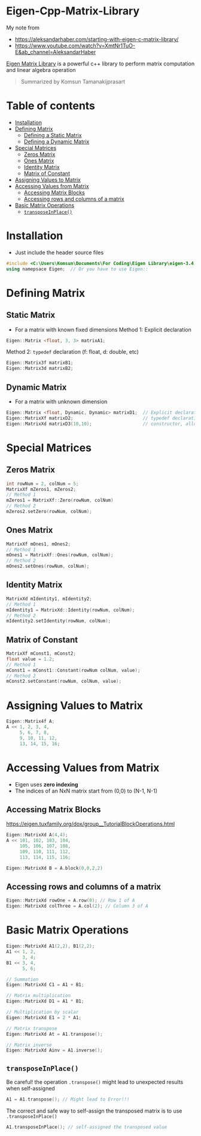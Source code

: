# Eigen-Cpp-Matrix-Library
My note from 

- https://aleksandarhaber.com/starting-with-eigen-c-matrix-library/
- https://www.youtube.com/watch?v=XmtNr1TuO-E&ab_channel=AleksandarHaber

[Eigen Matrix Library](http://eigen.tuxfamily.org/index.php?title=Main_Page) is a powerful c++ library to perform matrix computation and linear algebra operation

> Summarized by Komsun Tamanakijprasart

Table of contents
=================

<!--ts-->
  * [Installation](#installation)
  * [Defining Matrix](#defining-matrix)
      * [Defining a Static Matrix](#static-matrix)
      * [Defining a Dynamic Matrix](#dynamic-matrix)
  * [Special Matrices](#special-matrices)
      * [Zeros Matrix](#zeros-matrix)
      * [Ones Matrix](#ones-matrix)
      * [Identity Matrix](#identity-matrix)
      * [Matrix of Constant](#matrix-of-constant)
  * [Assigning Values to Matrix](#assigning-values-to-matrix)
  * [Accessing Values from Matrix](#accessing-values-from-matrix)
      * [Accessing Matrix Blocks](#accessing-matrix-blocks) 
      * [Accessing rows and columns of a matrix](#accessing-rows-and-columns-of-a-matrix)
  * [Basic Matrix Operations](#basic-matrix-operations)
      * [`transposeInPlace()`](#transposeinplace)  

<!--te-->

# Installation
- Just include the header source files
```cpp
#include <C:\Users\Komsun\Documents\For Coding\Eigen Library\eigen-3.4.0\Eigen\Dense>
using namepsace Eigen;  // Or you have to use Eigen:: 
```

# Defining Matrix
## Static Matrix
- For a matrix with known fixed dimensions
Method 1: Explicit declaration
```cpp
Eigen::Matrix <float, 3, 3> matrixA1;
```
Method 2: `typedef` declaration (f: float, d: double, etc)
```cpp
Eigen::Matrix3f matrixB1;
Eigen::Matrix3d matrixB2;
```
## Dynamic Matrix
- For a matrix with unknown dimension
```cpp
Eigen::Matrix <float, Dynamic, Dynamic> matrixD1;  // Explicit declaration
Eigen::MatrixXf matrixD2;                          // typedef declaration (X:unknown size, f:float)
Eigen::MatrixXd matrixD3(10,10);                   // constructor, allocate memory but don't initialize (d:double)
```


# Special Matrices
## Zeros Matrix
```cpp
int rowNum = 2, colNum = 5;
MatrixXf mZeros1, mZeros2;
// Method 1
mZeros1 = MatrixXf::Zero(rowNum, colNum)
// Method 2
mZeros2.setZero(rowNum, colNum);
```
## Ones Matrix
```cpp
MatrixXf mOnes1, mOnes2;
// Method 1
mOnes1 = MatrixXf::Ones(rowNum, colNum);
// Method 2
mOnes2.setOnes(rowNum, colNum);
```

## Identity Matrix
```cpp
MatrixXd mIdentity1, mIdentity2;
// Method 1
mIdentity1 = MatrixXd::Identity(rowNum, colNum);
// Method 2
mIdentity2.setIdentity(rowNum, colNum);
```

## Matrix of Constant
```cpp
MatrixXf mConst1, mConst2;
float value = 1.2;
// Method 1
mConst1 = mConst1::Constant(rowNum colNum, value);
// Method 2
mConst2.setConstant(rowNum, colNum, value);
```

# Assigning Values to Matrix
```cpp
Eigen::Matrix4f A;
A << 1, 2, 3, 4,
     5, 6, 7, 8,
     9, 10, 11, 12,
     13, 14, 15, 16;
```

# Accessing Values from Matrix
- Eigen uses **zero indexing**
- The indices of an NxN matrix start from (0,0) to (N-1, N-1)
## Accessing Matrix Blocks
https://eigen.tuxfamily.org/dox/group__TutorialBlockOperations.html
```cpp
Eigen::MatrixXd A(4,4);
A << 101, 102, 103, 104,
     105, 106, 107, 108,
     109, 110, 111, 112,
     113, 114, 115, 116;

Eigen::MatrixXd B = A.block(0,0,2,2)
```
## Accessing rows and columns of a matrix
```cpp
Eigen::MatrixXd rowOne = A.row(0); // Row 1 of A
Eigen::MatrixXd colThree = A.col(2); // Column 3 of A
```

# Basic Matrix Operations
```cpp
Eigen::MatrixXd A1(2,2), B1(2,2);
A1 << 1, 2,
      3, 4;
B1 << 3, 4,
      5, 6;
```
```cpp
// Summation
Eigen::MatrixXd C1 = A1 + B1;

// Matrix multiplication
Eigen::MatrixXd D1 = A1 * B1;

// Multiplication by scalar
Eigen::MatrixXd E1 = 2 * A1;

// Matrix transpose
Eigen::MatrixXd At = A1.transpose();

// Matrix inverse
Eigen::MatrixXd Ainv = A1.inverse();
```
## `transposeInPlace()`
Be careful! the operation `.transpose()` might lead to unexpected results when self-assigned
```cpp
A1 = A1.transpose(); // Might lead to Error!!!
```
The correct and safe way to self-assign the transposed matrix is to use `.transposeInPlace()`
```cpp
A1.transposeInPlace(); // self-assigned the transposed value
```

